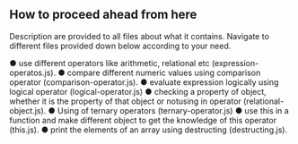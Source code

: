 ## How to proceed ahead from here

Description are provided to all files about what it contains. Navigate to different files provided down below according to your need.

● use different operators like arithmetic, relational etc (expression-operatos.js).
● compare different numeric values using comparison operator (comparison-operator.js).
● evaluate expression logically using logical operator (logical-operator.js)
● checking a property of object, whether it is the property of that object or notusing in operator (relational-object.js).
● Using of ternary operators (ternary-operator.js)
● use this in a function and make different object to get the knowledge of this operator (this.js).
● print the elements of an array using destructing (destructing.js).
